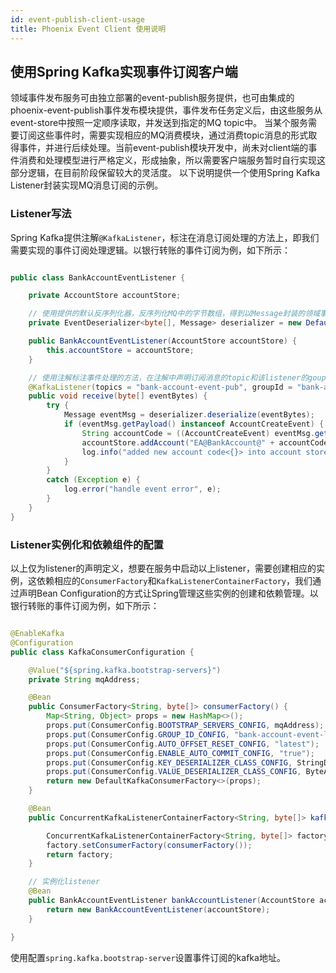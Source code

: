```yaml
---
id: event-publish-client-usage
title: Phoenix Event Client 使用说明
---
```


## 使用Spring Kafka实现事件订阅客户端

领域事件发布服务可由独立部署的event-publish服务提供，也可由集成的phoenix-event-publish事件发布模块提供，事件发布任务定义后，由这些服务从event-store中按照一定顺序读取，并发送到指定的MQ topic中。
当某个服务需要订阅这些事件时，需要实现相应的MQ消费模块，通过消费topic消息的形式取得事件，并进行后续处理。当前event-publish模块开发中，尚未对client端的事件消费和处理模型进行严格定义，形成抽象，所以需要客户端服务暂时自行实现这部分逻辑，在目前阶段保留较大的灵活度。
以下说明提供一个使用Spring Kafka Listener封装实现MQ消息订阅的示例。

### Listener写法

Spring Kafka提供注解`@KafkaListener`，标注在消息订阅处理的方法上，即我们需要实现的事件订阅处理逻辑。以银行转账的事件订阅为例，如下所示：

```java

public class BankAccountEventListener {

    private AccountStore accountStore;

    // 使用提供的默认反序列化器，反序列化MQ中的字节数组，得到以Message封装的领域事件
    private EventDeserializer<byte[], Message> deserializer = new DefaultMessageDeserializer();

    public BankAccountEventListener(AccountStore accountStore) {
        this.accountStore = accountStore;
    }

    // 使用注解标注事件处理的方法，在注解中声明订阅消息的topic和该listener的goupId
    @KafkaListener(topics = "bank-account-event-pub", groupId = "bank-account-event-sub")
    public void receive(byte[] eventBytes) {
        try {
            Message eventMsg = deserializer.deserialize(eventBytes);
            if (eventMsg.getPayload() instanceof AccountCreateEvent) {
                String accountCode = ((AccountCreateEvent) eventMsg.getPayload()).getAccountCode();
                accountStore.addAccount("EA@BankAccount@" + accountCode);
                log.info("added new account code<{}> into account store", accountCode);
            }
        }
        catch (Exception e) {
            log.error("handle event error", e);
        }
    }
}

```

### Listener实例化和依赖组件的配置

以上仅为listener的声明定义，想要在服务中启动以上listener，需要创建相应的实例，这依赖相应的`ConsumerFactory`和`KafkaListenerContainerFactory`，我们通过声明Bean Configuration的方式让Spring管理这些实例的创建和依赖管理。以银行转账的事件订阅为例，如下所示：

```java

@EnableKafka
@Configuration
public class KafkaConsumerConfiguration {

    @Value("${spring.kafka.bootstrap-servers}")
    private String mqAddress;

    @Bean
    public ConsumerFactory<String, byte[]> consumerFactory() {
        Map<String, Object> props = new HashMap<>();
        props.put(ConsumerConfig.BOOTSTRAP_SERVERS_CONFIG, mqAddress);
        props.put(ConsumerConfig.GROUP_ID_CONFIG, "bank-account-event-listener");
        props.put(ConsumerConfig.AUTO_OFFSET_RESET_CONFIG, "latest");
        props.put(ConsumerConfig.ENABLE_AUTO_COMMIT_CONFIG, "true");
        props.put(ConsumerConfig.KEY_DESERIALIZER_CLASS_CONFIG, StringDeserializer.class);
        props.put(ConsumerConfig.VALUE_DESERIALIZER_CLASS_CONFIG, ByteArrayDeserializer.class);
        return new DefaultKafkaConsumerFactory<>(props);
    }

    @Bean
    public ConcurrentKafkaListenerContainerFactory<String, byte[]> kafkaListenerContainerFactory() {

        ConcurrentKafkaListenerContainerFactory<String, byte[]> factory = new ConcurrentKafkaListenerContainerFactory<>();
        factory.setConsumerFactory(consumerFactory());
        return factory;
    }

    // 实例化listener
    @Bean
    public BankAccountEventListener bankAccountListener(AccountStore accountStore) {
        return new BankAccountEventListener(accountStore);
    }

}

```

使用配置`spring.kafka.bootstrap-server`设置事件订阅的kafka地址。
